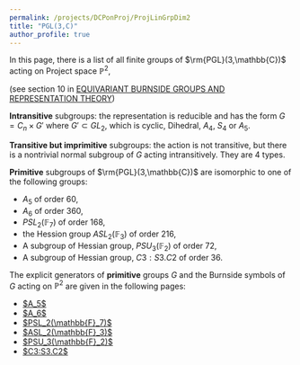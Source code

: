 ```yaml
---
permalink: /projects/DCPonProj/ProjLinGrpDim2
title: "PGL(3,C)"
author_profile: true
---
```


In this page, there is a list of all finite groups of $\rm{PGL}(3,\mathbb{C})$ acting on Project space $\mathbb{P}^2$,

(see section 10 in <a href="https://arxiv.org/pdf/2108.00518.pdf">EQUIVARIANT BURNSIDE GROUPS AND
REPRESENTATION THEORY</a>)

$\textbf{Intransitive}$ subgroups: the representation is reducible and has the form $G=C_n \times G'$ where $G' \subset GL_2$, which is
cyclic, Dihedral, $A_4$, $S_4$ or $A_5$.

$\textbf{Transitive but imprimitive}$ subgroups: the action is not transitive, but there is a nontrivial normal subgroup of $G$ acting intransitively.
They are 4 types.

$\textbf{Primitive}$ subgroups of $\rm{PGL}(3,\mathbb{C})$ are isomorphic to one of the following groups:
* $A_5$ of order 60,
* $A_6$ of order 360,
* $PSL_2(\mathbb{F}_7)$ of order 168,
* the Hession group $ASL_2(\mathbb{F}_3)$ of order 216,
* A subgroup of Hessian group, $PSU_3(\mathbb{F}_2)$ of order 72,
* A subgroup of Hessian group, $C3:S3.C2$ of order 36.

The explicit generators of $\textbf{primitive}$ groups $G$ and the Burnside symbols of $G$ acting on $\mathbb{P}^2$ are given in the following pages:

<ul>
<li><a href="http://kaiqi-yang1994.github.io/projects/DCPonProj/ProjLinGrpDim2/A5" target="_blank" rel="noopener noreferrer">$A_5$</a></li>
<li><a href="http://kaiqi-yang1994.github.io/projects/DCPonProj/ProjLinGrpDim2/A6" target="_blank" rel="noopener noreferrer">$A_6$</a></li>
<li><a href="http://kaiqi-yang1994.github.io/projects/DCPonProj/ProjLinGrpDim2/PSL(2,7)" target="_blank" rel="noopener noreferrer">$PSL_2(\mathbb{F}_7)$</a></li>
<li><a href="http://kaiqi-yang1994.github.io/projects/DCPonProj/ProjLinGrpDim2/ASL(2,3)" target="_blank" rel="noopener noreferrer">$ASL_2(\mathbb{F}_3)$</a></li>
<li><a href="http://kaiqi-yang1994.github.io/projects/DCPonProj/ProjLinGrpDim2/PSU(3,2)" target="_blank" rel="noopener noreferrer">$PSU_3(\mathbb{F}_2)$</a></li>
<li><a href="http://kaiqi-yang1994.github.io/projects/DCPonProj/ProjLinGrpDim2/C3S3C2" target="_blank" rel="noopener noreferrer">$C3:S3.C2$</a></li>
</ul>
